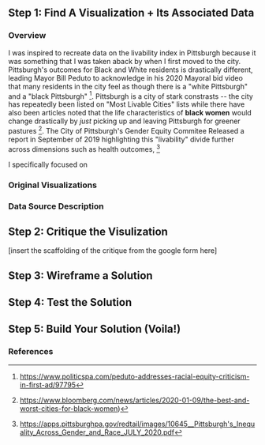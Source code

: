 ## Step 1: Find A Visualization + Its Associated Data


### Overview 
I was inspired to recreate data on the livability index in Pittsburgh because it was something that I was taken aback by when I first moved to the city. Pittsburgh's outcomes for Black and White residents is drastically different, leading  Mayor Bill Peduto to acknowledge in his 2020 Mayoral 
bid video that many residents in the city feel as though there is a "white Pittsburgh" and a "black Pittsburgh" [^1]. Pittsburgh is a city of stark constrasts -- the city has repeatedly been listed on "Most Livable Cities" lists while there have also been articles noted that the life characteristics of **black women** would change drastically by *just* picking up and leaving Pittsburgh for greener pastures [^2]. The City of Pittsburgh's Gender Equity Commitee Released a report in September of 2019 highlighting this "livability" divide further across dimensions such as health outcomes, [^3]


I specifically focused on 

### Original Visualizations


### Data Source Description


## Step 2: Critique the Visulization

[insert the scaffolding of the critique from the google form here]



## Step 3: Wireframe a Solution


## Step 4: Test the Solution


## Step 5: Build Your Solution (Voila!)






### References

[^1]: https://www.politicspa.com/peduto-addresses-racial-equity-criticism-in-first-ad/97795
[^2]: https://www.bloomberg.com/news/articles/2020-01-09/the-best-and-worst-cities-for-black-women)
[^3]: https://apps.pittsburghpa.gov/redtail/images/10645__Pittsburgh's_Inequality_Across_Gender_and_Race_JULY_2020.pdf
